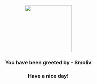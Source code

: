 <p align="center">
            <img src="None" width="150" height="150">
          </p>
          <h3 align="center">You have been greeted by - <b>Smoliv</b></h3>
          <h3 align="center">Have a nice day!</h3>
        
